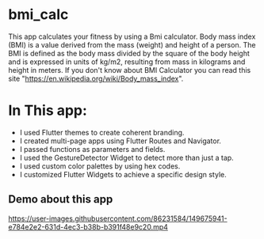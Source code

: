 # bmi_calc

This app calculates your fitness by using a Bmi calculator.
Body mass index (BMI) is a value derived from the mass (weight) and height of a person. The BMI is defined as the body mass divided by the square of the body height and is expressed in units of kg/m2, resulting from mass in kilograms and height in meters.
If you don't know about BMI Calculator you can read this site "https://en.wikipedia.org/wiki/Body_mass_index".

# In This app:
* I used Flutter themes to create coherent branding.
* I created multi-page apps using Flutter Routes and Navigator.
* I passed functions as parameters and fields.
* I used the GestureDetector Widget to detect more than just a tap.
* I used custom color palettes by using hex codes.
* I customized Flutter Widgets to achieve a specific design style.



## Demo about this app






https://user-images.githubusercontent.com/86231584/149675941-e784e2e2-631d-4ec3-b38b-b391f48e9c20.mp4

